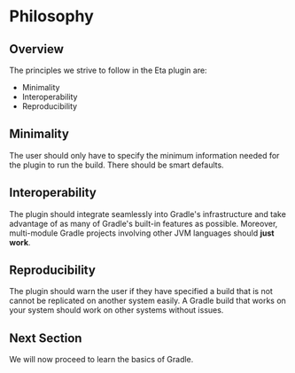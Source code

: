 # Philosophy

## Overview

The principles we strive to follow in the Eta plugin are:

- Minimality
- Interoperability
- Reproducibility

## Minimality

The user should only have to specify the minimum information needed for the plugin to run the build. There should be smart defaults.

## Interoperability

The plugin should integrate seamlessly into Gradle's infrastructure and take advantage of as many of Gradle's built-in features as possible. Moreover, multi-module Gradle projects involving other JVM languages should **just work**.

## Reproducibility

The plugin should warn the user if they have specified a build that is not cannot be replicated on another system easily. A Gradle build that works on your system should work on other systems without issues.

## Next Section

We will now proceed to learn the basics of Gradle.
